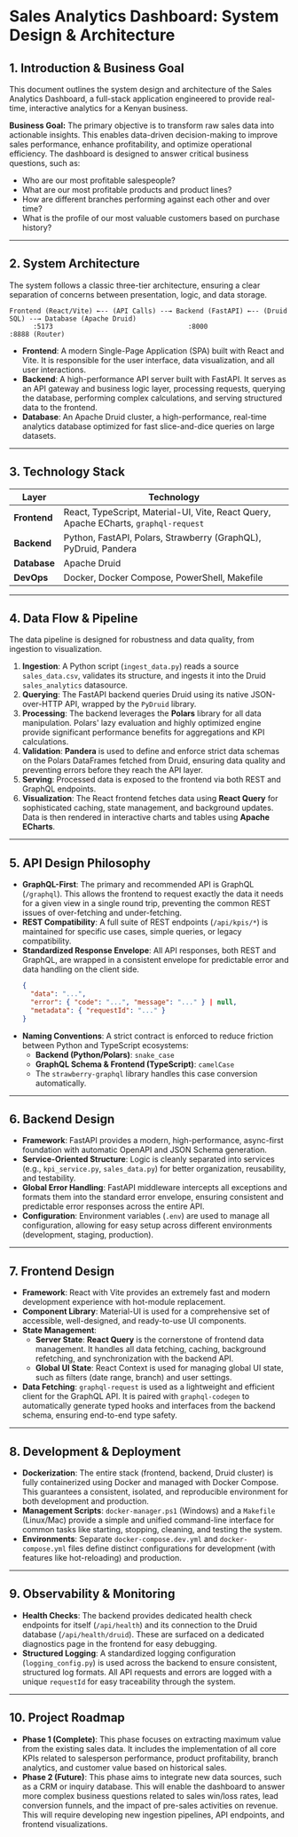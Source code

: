 # Sales Analytics Dashboard: System Design & Architecture

## 1. Introduction & Business Goal

This document outlines the system design and architecture of the Sales Analytics Dashboard, a full-stack application engineered to provide real-time, interactive analytics for a Kenyan business.

**Business Goal:** The primary objective is to transform raw sales data into actionable insights. This enables data-driven decision-making to improve sales performance, enhance profitability, and optimize operational efficiency. The dashboard is designed to answer critical business questions, such as:
- Who are our most profitable salespeople?
- What are our most profitable products and product lines?
- How are different branches performing against each other and over time?
- What is the profile of our most valuable customers based on purchase history?

---

## 2. System Architecture

The system follows a classic three-tier architecture, ensuring a clear separation of concerns between presentation, logic, and data storage.

```
Frontend (React/Vite) ←-- (API Calls) --→ Backend (FastAPI) ←-- (Druid SQL) --→ Database (Apache Druid)
      :5173                                  :8000                           :8888 (Router)
```

-   **Frontend**: A modern Single-Page Application (SPA) built with React and Vite. It is responsible for the user interface, data visualization, and all user interactions.
-   **Backend**: A high-performance API server built with FastAPI. It serves as an API gateway and business logic layer, processing requests, querying the database, performing complex calculations, and serving structured data to the frontend.
-   **Database**: An Apache Druid cluster, a high-performance, real-time analytics database optimized for fast slice-and-dice queries on large datasets.

---

## 3. Technology Stack

| Layer       | Technology                                                              |
|-------------|-------------------------------------------------------------------------|
| **Frontend**  | React, TypeScript, Material-UI, Vite, React Query, Apache ECharts, `graphql-request` |
| **Backend**   | Python, FastAPI, Polars, Strawberry (GraphQL), PyDruid, Pandera         |
| **Database**  | Apache Druid                                                            |
| **DevOps**    | Docker, Docker Compose, PowerShell, Makefile                            |

---

## 4. Data Flow & Pipeline

The data pipeline is designed for robustness and data quality, from ingestion to visualization.

1.  **Ingestion**: A Python script (`ingest_data.py`) reads a source `sales_data.csv`, validates its structure, and ingests it into the Druid `sales_analytics` datasource.
2.  **Querying**: The FastAPI backend queries Druid using its native JSON-over-HTTP API, wrapped by the `PyDruid` library.
3.  **Processing**: The backend leverages the **Polars** library for all data manipulation. Polars' lazy evaluation and highly optimized engine provide significant performance benefits for aggregations and KPI calculations.
4.  **Validation**: **Pandera** is used to define and enforce strict data schemas on the Polars DataFrames fetched from Druid, ensuring data quality and preventing errors before they reach the API layer.
5.  **Serving**: Processed data is exposed to the frontend via both REST and GraphQL endpoints.
6.  **Visualization**: The React frontend fetches data using **React Query** for sophisticated caching, state management, and background updates. Data is then rendered in interactive charts and tables using **Apache ECharts**.

---

## 5. API Design Philosophy

-   **GraphQL-First**: The primary and recommended API is GraphQL (`/graphql`). This allows the frontend to request exactly the data it needs for a given view in a single round trip, preventing the common REST issues of over-fetching and under-fetching.
-   **REST Compatibility**: A full suite of REST endpoints (`/api/kpis/*`) is maintained for specific use cases, simple queries, or legacy compatibility.
-   **Standardized Response Envelope**: All API responses, both REST and GraphQL, are wrapped in a consistent envelope for predictable error and data handling on the client side.
    ```json
    {
      "data": "...",
      "error": { "code": "...", "message": "..." } | null,
      "metadata": { "requestId": "..." }
    }
    ```
-   **Naming Conventions**: A strict contract is enforced to reduce friction between Python and TypeScript ecosystems:
    -   **Backend (Python/Polars)**: `snake_case`
    -   **GraphQL Schema & Frontend (TypeScript)**: `camelCase`
    -   The `strawberry-graphql` library handles this case conversion automatically.

---

## 6. Backend Design

-   **Framework**: FastAPI provides a modern, high-performance, async-first foundation with automatic OpenAPI and JSON Schema generation.
-   **Service-Oriented Structure**: Logic is cleanly separated into services (e.g., `kpi_service.py`, `sales_data.py`) for better organization, reusability, and testability.
-   **Global Error Handling**: FastAPI middleware intercepts all exceptions and formats them into the standard error envelope, ensuring consistent and predictable error responses across the entire API.
-   **Configuration**: Environment variables (`.env`) are used to manage all configuration, allowing for easy setup across different environments (development, staging, production).

---

## 7. Frontend Design

-   **Framework**: React with Vite provides an extremely fast and modern development experience with hot-module replacement.
-   **Component Library**: Material-UI is used for a comprehensive set of accessible, well-designed, and ready-to-use UI components.
-   **State Management**:
    -   **Server State**: **React Query** is the cornerstone of frontend data management. It handles all data fetching, caching, background refetching, and synchronization with the backend API.
    -   **Global UI State**: React Context is used for managing global UI state, such as filters (date range, branch) and user settings.
-   **Data Fetching**: `graphql-request` is used as a lightweight and efficient client for the GraphQL API. It is paired with `graphql-codegen` to automatically generate typed hooks and interfaces from the backend schema, ensuring end-to-end type safety.

---

## 8. Development & Deployment

-   **Dockerization**: The entire stack (frontend, backend, Druid cluster) is fully containerized using Docker and managed with Docker Compose. This guarantees a consistent, isolated, and reproducible environment for both development and production.
-   **Management Scripts**: `docker-manager.ps1` (Windows) and a `Makefile` (Linux/Mac) provide a simple and unified command-line interface for common tasks like starting, stopping, cleaning, and testing the system.
-   **Environments**: Separate `docker-compose.dev.yml` and `docker-compose.yml` files define distinct configurations for development (with features like hot-reloading) and production.

---

## 9. Observability & Monitoring

-   **Health Checks**: The backend provides dedicated health check endpoints for itself (`/api/health`) and its connection to the Druid database (`/api/health/druid`). These are surfaced on a dedicated diagnostics page in the frontend for easy debugging.
-   **Structured Logging**: A standardized logging configuration (`logging_config.py`) is used across the backend to ensure consistent, structured log formats. All API requests and errors are logged with a unique `requestId` for easy traceability through the system.

---

## 10. Project Roadmap

-   **Phase 1 (Complete)**: This phase focuses on extracting maximum value from the existing sales data. It includes the implementation of all core KPIs related to salesperson performance, product profitability, branch analytics, and customer value based on historical sales.
-   **Phase 2 (Future)**: This phase aims to integrate new data sources, such as a CRM or inquiry database. This will enable the dashboard to answer more complex business questions related to sales win/loss rates, lead conversion funnels, and the impact of pre-sales activities on revenue. This will require developing new ingestion pipelines, API endpoints, and frontend visualizations.

